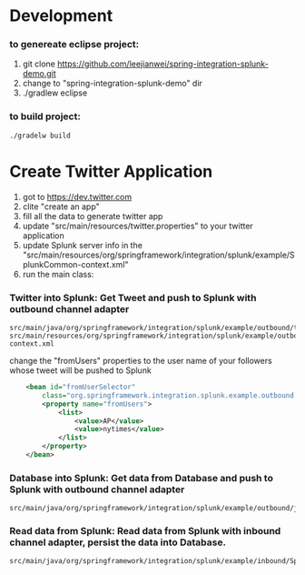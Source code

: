 Development
===================================
### to genereate eclipse project:
1. git clone https://github.com/leejianwei/spring-integration-splunk-demo.git
2. change to "spring-integration-splunk-demo" dir
3. ./gradlew eclipse
	
### to build project:
	./gradelw build

Create Twitter Application
=====================================
1. got to https://dev.twitter.com
2. clite "create an app"
3. fill all the data to generate twitter app
4. update "src/main/resources/twitter.properties" to your twitter application
5. update Splunk server info in the "src/main/resources/org/springframework/integration/splunk/example/SplunkCommon-context.xml"
6. run the main class:

### Twitter into Splunk: Get Tweet and push to Splunk with outbound channel adapter

	src/main/java/org/springframework/integration/splunk/example/outbound/twitter/TwiterMain.java
	src/main/resources/org/springframework/integration/splunk/example/outbound/twitter/SpringSplunkShowcaseTwitter-context.xml
	
change the "fromUsers" properties to the user name of your followers whose tweet will be pushed to Splunk
~~~~~xml
	<bean id="fromUserSelector"
		class="org.springframework.integration.splunk.example.outbound.twitter.FromUserSelector">
		<property name="fromUsers">
			<list>
				<value>AP</value>
				<value>nytimes</value>
			</list>
		</property>
	</bean>
~~~~~
	
### Database into Splunk: Get data from Database and push to Splunk with outbound channel adapter

	src/main/java/org/springframework/integration/splunk/example/outbound/jdbc/DatabaseMain.java
	
### Read data from Splunk: Read data from Splunk with inbound channel adapter, persist the data into Database.

	src/main/java/org/springframework/integration/splunk/example/inbound/SplunkMain.java
	




